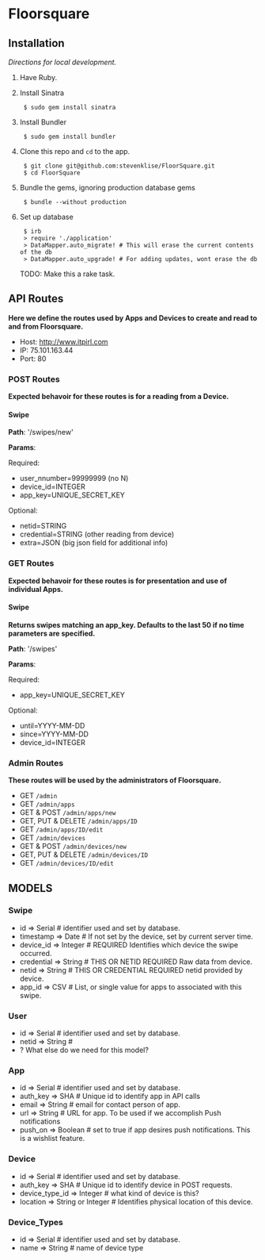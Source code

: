 # Floorsquare

Installation
------------
_Directions for local development._

1. Have Ruby.
2. Install Sinatra

        $ sudo gem install sinatra

3. Install Bundler

        $ sudo gem install bundler

4. Clone this repo and `cd` to the app.

        $ git clone git@github.com:stevenklise/FloorSquare.git
        $ cd FloorSquare

5. Bundle the gems, ignoring production database gems

        $ bundle --without production

6. Set up database

        $ irb
        > require './application'
        > DataMapper.auto_migrate! # This will erase the current contents of the db
        > DataMapper.auto_upgrade! # For adding updates, wont erase the db
    TODO: Make this a rake task.

API Routes
----------
**Here we define the routes used by Apps and Devices to create and read to and from Floorsquare.**

- Host: http://www.itpirl.com
- IP: 75.101.163.44
- Port: 80

### POST Routes
**Expected behavoir for these routes is for a reading from a Device.**

#### Swipe

**Path**: '/swipes/new'

**Params**:

Required:

- user_nnumber=99999999 (no N)
- device_id=INTEGER
- app_key=UNIQUE_SECRET_KEY

Optional:

- netid=STRING
- credential=STRING (other reading from device)
- extra=JSON (big json field for additional info)

### GET Routes
**Expected behavoir for these routes is for presentation and use of individual Apps.**

#### Swipe
**Returns swipes matching an app_key. Defaults to the last 50 if no time parameters are specified.**

**Path**: '/swipes'

**Params**:

Required:

- app_key=UNIQUE_SECRET_KEY

Optional:

- until=YYYY-MM-DD
- since=YYYY-MM-DD
- device_id=INTEGER


### Admin Routes
**These routes will be used by the administrators of Floorsquare.**

- GET `/admin`
- GET `/admin/apps`
- GET & POST `/admin/apps/new`
- GET, PUT & DELETE `/admin/apps/ID`
- GET `/admin/apps/ID/edit`
- GET `/admin/devices`
- GET & POST `/admin/devices/new`
- GET, PUT & DELETE `/admin/devices/ID`
- GET `/admin/devices/ID/edit`


MODELS
----------

### Swipe

* id => Serial # identifier used and set by database.
* timestamp => Date # If not set by the device, set by current server time.
* device_id => Integer # REQUIRED Identifies which device the swipe occurred.
* credential => String # THIS OR NETID REQUIRED Raw data from device.
* netid => String # THIS OR CREDENTIAL REQUIRED netid provided by device.
* app_id => CSV # List, or single value for apps to associated with this swipe.

### User

* id => Serial # identifier used and set by database.
* netid => String # 
* ? What else do we need for this model?

### App

* id => Serial # identifier used and set by database.
* auth_key => SHA # Unique id to identify app in API calls
* email => String # email for contact person of app.
* url => String # URL for app. To be used if we accomplish Push notifications
* push_on => Boolean # set to true if app desires push notifications. This is a wishlist feature.

### Device

* id => Serial # identifier used and set by database.
* auth_key => SHA # Unique id to identify device in POST requests.
* device_type_id => Integer # what kind of device is this?
* location => String or Integer # Identifies physical location of this device.

### Device_Types

* id => Serial # identifier used and set by database.
* name => String # name of device type
